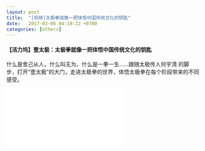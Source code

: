```yaml
---
layout: post
title:  "[视频]太极拳就像一把体悟中国传统文化的钥匙"
date:   2017-03-06 04:19:22 +0700
categories: [others]
---
```


#### 【活力坞】壹太极：太极拳就像一把体悟中国传统文化的钥匙

什么是舍己从人，什么叫无为，什么是一拳一生……跟随太极传人何宇清 的脚步，打开“壹太极”的大门，走进太极拳的世界，体悟太极拳在每个阶段带来的不同感受。

<iframe src="//player.bilibili.com/player.html?aid=9005860&bvid=BV1wx411C7LD&cid=14871611&page=1" scrolling="no" border="0" frameborder="no" framespacing="0" allowfullscreen="true"> </iframe>
